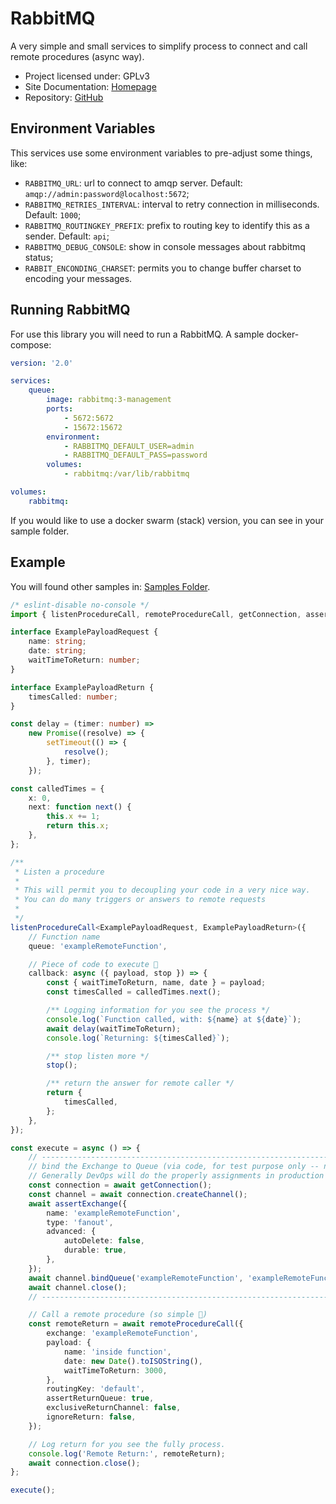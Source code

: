 # RabbitMQ

A very simple and small services to simplify process to connect and call remote procedures (async way).

-   Project licensed under: GPLv3
-   Site Documentation: [Homepage](https://nsfilho.github.io/rabbitmq/index.html)
-   Repository: [GitHub](https://github.com/nsfilho/rabbitmq.git)

## Environment Variables

This services use some environment variables to pre-adjust some things, like:

-   `RABBITMQ_URL`: url to connect to amqp server. Default: `amqp://admin:password@localhost:5672`;
-   `RABBITMQ_RETRIES_INTERVAL`: interval to retry connection in milliseconds. Default: `1000`;
-   `RABBITMQ_ROUTINGKEY_PREFIX`: prefix to routing key to identify this as a sender. Default: `api`;
-   `RABBITMQ_DEBUG_CONSOLE`: show in console messages about rabbitmq status;
-   `RABBIT_ENCONDING_CHARSET`: permits you to change buffer charset to encoding your messages.

## Running RabbitMQ

For use this library you will need to run a RabbitMQ. A sample docker-compose:

```yml
version: '2.0'

services:
    queue:
        image: rabbitmq:3-management
        ports:
            - 5672:5672
            - 15672:15672
        environment:
            - RABBITMQ_DEFAULT_USER=admin
            - RABBITMQ_DEFAULT_PASS=password
        volumes:
            - rabbitmq:/var/lib/rabbitmq

volumes:
    rabbitmq:
```

If you would like to use a docker swarm (stack) version, you can see in your sample folder.

## Example

You will found other samples in: [Samples Folder](https://github.com/nsfilho/rabbitmq/tree/master/sample).

```ts
/* eslint-disable no-console */
import { listenProcedureCall, remoteProcedureCall, getConnection, assertExchange } from '../src';

interface ExamplePayloadRequest {
    name: string;
    date: string;
    waitTimeToReturn: number;
}

interface ExamplePayloadReturn {
    timesCalled: number;
}

const delay = (timer: number) =>
    new Promise((resolve) => {
        setTimeout(() => {
            resolve();
        }, timer);
    });

const calledTimes = {
    x: 0,
    next: function next() {
        this.x += 1;
        return this.x;
    },
};

/**
 * Listen a procedure
 *
 * This will permit you to decoupling your code in a very nice way.
 * You can do many triggers or answers to remote requests
 *
 */
listenProcedureCall<ExamplePayloadRequest, ExamplePayloadReturn>({
    // Function name
    queue: 'exampleRemoteFunction',

    // Piece of code to execute 🚀
    callback: async ({ payload, stop }) => {
        const { waitTimeToReturn, name, date } = payload;
        const timesCalled = calledTimes.next();

        /** Logging information for you see the process */
        console.log(`Function called, with: ${name} at ${date}`);
        await delay(waitTimeToReturn);
        console.log(`Returning: ${timesCalled}`);

        /** stop listen more */
        stop();

        /** return the answer for remote caller */
        return {
            timesCalled,
        };
    },
});

const execute = async () => {
    // --------------------------------------------------------------------------------------------------
    // bind the Exchange to Queue (via code, for test purpose only -- not need in production environment)
    // Generally DevOps will do the properly assignments in production environment.
    const connection = await getConnection();
    const channel = await connection.createChannel();
    await assertExchange({
        name: 'exampleRemoteFunction',
        type: 'fanout',
        advanced: {
            autoDelete: false,
            durable: true,
        },
    });
    await channel.bindQueue('exampleRemoteFunction', 'exampleRemoteFunction', 'default');
    await channel.close();
    // --------------------------------------------------------------------------------------------------

    // Call a remote procedure (so simple 🥰)
    const remoteReturn = await remoteProcedureCall({
        exchange: 'exampleRemoteFunction',
        payload: {
            name: 'inside function',
            date: new Date().toISOString(),
            waitTimeToReturn: 3000,
        },
        routingKey: 'default',
        assertReturnQueue: true,
        exclusiveReturnChannel: false,
        ignoreReturn: false,
    });

    // Log return for you see the fully process.
    console.log('Remote Return:', remoteReturn);
    await connection.close();
};

execute();
```
